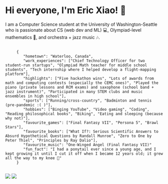 
<h1>Hi everyone, I'm Eric Xiao! 👋</h1>
<p>I am a Computer Science student at the University of Washington-Seattle who is passionate about CS (web dev and ML) 💻, Olympiad-level mathematics 📐, and orchestra + jazz music 🎶.</p>

<pre>
  <code>
     {
        "hometown": "Waterloo, Canada",
        "work_experiences": ["Chief Technology Officer for two student-run startups", "Olympiad Math teacher for middle school students", "Tech internship where I helped develop a flight-mapping platform"],
        "highlights": ["Five hackathon wins", "Lots of awards from math and computing contests (especially the CEMC ones)", "Played the piano (private lessons and RCM exams) and saxophone (school band + jazz instrument)", "Participated in many STEM clubs and music ensembles in high school"],
        "sports": ["Running/cross-country", "Badminton and tennis (pre-pandemic :( )"],
        "hobbies": ["Binging YouTube", "Video gaming", "Coding", "Reading philosophical books", "Biking", "Eating and sleeping (because why not)"],
        "favourite_games": ["Final Fantasy VII", "Persona 5", "Brawl Stars"],
        "favourite_books": ["What If?: Serious Scientific Answers to Absurd Hypothetical Questions by Randall Munroe", "Zero to One by Peter Thiel", "Principles by Ray Dalio"],
        "favourite_music": "One-Winged Angel (Final Fantasy VII)"
        "fun_fact": "I had a ponytail ever since a young age, and I kept growing it until I cut it off when I became 12 years old; it grew all the way to my knee 👀"
     }
  </code>
</pre>

<img src="https://github-readme-stats.vercel.app/api?username=mathlord2&show_icons=true&theme=radical"/>
<img src="https://github-readme-stats.vercel.app/api/top-langs/?username=mathlord2&layout=compact"/>

